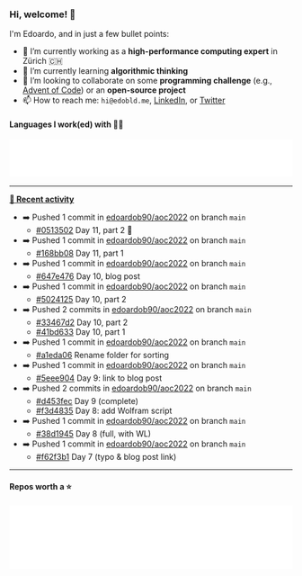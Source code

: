 ### Hi, welcome! 👋 

I'm Edoardo, and in just a few bullet points:

- 🔭 I’m currently working as a **high-performance computing expert** in Zürich 🇨🇭
- 🌱 I’m currently learning **algorithmic thinking**
- 👯 I’m looking to collaborate on some **programming challenge** (e.g., [Advent of Code](https://github.com/edoardob90/aoc2021)) or an **open-source project**
- 📫 How to reach me: `hi@edobld.me`, [LinkedIn](https://linkedin.com/in/edobld), or [Twitter](https://twitter.com/eadweard90)

#### Languages I work(ed) with 👨‍💻

<img src="https://github.com/edoardob90/edoardob90/blob/main/.cache/languages.svg">

---

**[📰 Recent activity](https://github.com/edoardob90)**
* ➡️ Pushed 1 commit in [edoardob90/aoc2022](https://github.com/edoardob90/aoc2022) on branch `main`
  * [#0513502](https://github.com/edoardob90/aoc2022/commit/0513502) Day 11, part 2 🤯
* ➡️ Pushed 1 commit in [edoardob90/aoc2022](https://github.com/edoardob90/aoc2022) on branch `main`
  * [#168bb08](https://github.com/edoardob90/aoc2022/commit/168bb08) Day 11, part 1
* ➡️ Pushed 1 commit in [edoardob90/aoc2022](https://github.com/edoardob90/aoc2022) on branch `main`
  * [#647e476](https://github.com/edoardob90/aoc2022/commit/647e476) Day 10, blog post
* ➡️ Pushed 1 commit in [edoardob90/aoc2022](https://github.com/edoardob90/aoc2022) on branch `main`
  * [#5024125](https://github.com/edoardob90/aoc2022/commit/5024125) Day 10, part 2
* ➡️ Pushed 2 commits in [edoardob90/aoc2022](https://github.com/edoardob90/aoc2022) on branch `main`
  * [#33467d2](https://github.com/edoardob90/aoc2022/commit/33467d2) Day 10, part 2
  * [#41bd633](https://github.com/edoardob90/aoc2022/commit/41bd633) Day 10, part 1
* ➡️ Pushed 1 commit in [edoardob90/aoc2022](https://github.com/edoardob90/aoc2022) on branch `main`
  * [#a1eda06](https://github.com/edoardob90/aoc2022/commit/a1eda06) Rename folder for sorting
* ➡️ Pushed 1 commit in [edoardob90/aoc2022](https://github.com/edoardob90/aoc2022) on branch `main`
  * [#5eee904](https://github.com/edoardob90/aoc2022/commit/5eee904) Day 9: link to blog post
* ➡️ Pushed 2 commits in [edoardob90/aoc2022](https://github.com/edoardob90/aoc2022) on branch `main`
  * [#d453fec](https://github.com/edoardob90/aoc2022/commit/d453fec) Day 9 (complete)
  * [#f3d4835](https://github.com/edoardob90/aoc2022/commit/f3d4835) Day 8: add Wolfram script
* ➡️ Pushed 1 commit in [edoardob90/aoc2022](https://github.com/edoardob90/aoc2022) on branch `main`
  * [#38d1945](https://github.com/edoardob90/aoc2022/commit/38d1945) Day 8 (full, with WL)
* ➡️ Pushed 1 commit in [edoardob90/aoc2022](https://github.com/edoardob90/aoc2022) on branch `main`
  * [#f62f3b1](https://github.com/edoardob90/aoc2022/commit/f62f3b1) Day 7 (typo &amp; blog post link)


---

#### Repos worth a ⭐

<img src="https://github.com/edoardob90/edoardob90/blob/main/.cache/stars.svg">

<!--
- ⚡ Fun fact: ...
- 🤔 I’m looking for help with ...
- 💬 Ask me about ...
- 🌐 My webpage ...
-->
